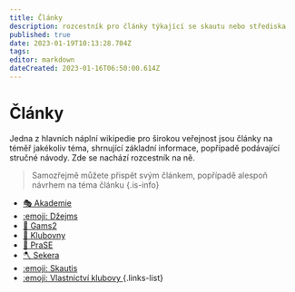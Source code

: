 ```yaml
---
title: Články
description: rozcestník pro články týkající se skautu nebo střediska
published: true
date: 2023-01-19T10:13:28.704Z
tags: 
editor: markdown
dateCreated: 2023-01-16T06:50:00.614Z
---
```


# Články

Jedna z hlavních náplní wikipedie pro širokou veřejnost jsou články na téměř jakékoliv téma, shrnující základní informace, popřípadě podávající stručné návody. Zde se nachází rozcestník na ně.

> Samozřejmě můžete přispět svým článkem, popřípadě alespoň návrhem na téma článku
{.is-info}






- [🎭 Akademie ](akademie)
- [:emoji: Džejms ](dzejms)
- [:game_die: Gams2 ](gams2)
- [:hotel: Klubovny ](klubovny)
- [:pig: PraSE ](prase)
- [🪓 Sekera ](sekera)
- [:emoji: Skautis ](skautis)
- [:emoji: Vlastnictví klubovy ](vlastnictvi_klubovny)
{.links-list}